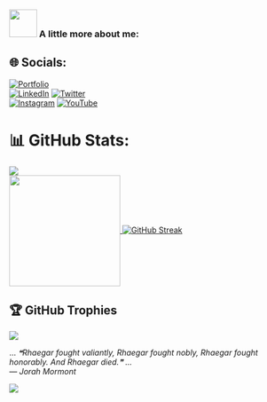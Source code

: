 ### <img src="https://media.giphy.com/media/VgCDAzcKvsR6OM0uWg/giphy.gif" width="50"> A little more about me:

<!-- ```dart
var person = {
  name: "Asmit",
  bio: "Pre-final year computer science student with a passion for app development, 
        I am particularly interested in using AI, competitive programming, 
        and app development to solve real-world problems and stay up-to-date 
        with emerging technologies."
  inGameName: ["Amvn", "Brood"],
  hobbies: ["Star-gazing", "Observing People", "Cinephile", "Competitive Programming"],
}
``` -->
## 🌐 Socials:
[![Portfolio](https://img.shields.io/badge/Portfolio-%23000000.svg?style=for-the-badge&logo=firefox&logoColor=#FF7139)](https://asmy8h-c77eb.web.app) <br>
[![LinkedIn](https://img.shields.io/badge/linkedin-%230077B5.svg?style=for-the-badge&logo=linkedin&logoColor=white)](https://www.linkedin.com/in/asmy8h/) 
[![Twitter](https://img.shields.io/badge/Twitter-%231DA1F2.svg?style=for-the-badge&logo=Twitter&logoColor=white)](https://x.com/azmy8h) <br>
[![Instagram](https://img.shields.io/badge/Instagram-%23E4405F.svg?style=for-the-badge&logo=Instagram&logoColor=white)](https://www.instagram.com/asmy8h/) 
[![YouTube](https://img.shields.io/badge/YouTube-%23FF0000.svg?style=for-the-badge&logo=YouTube&logoColor=white)](https://www.youtube.com/channel/UCONdVtZ-_QG4cYndN4Ztf-g) <br> 

# 📊 GitHub Stats:
![](http://github-profile-summary-cards.vercel.app/api/cards/profile-details?username=asmitranjansinha&theme=radical)<br/>
<a href="https://github.com/bloedboemmel">
  <img align="center" src="https://letstrys-bloedboemmel.vercel.app/api/top-langs/?username=asmitranjansinha&theme=radical"  height="200"/>
</a>
[![GitHub Streak](https://streak-stats.demolab.com?user=asmitranjansinha&theme=radical&card_width=395&hide_total_contributions=true)](https://git.io/streak-stats)

## 🏆 GitHub Trophies
![](https://github-profile-trophy.vercel.app/?username=asmitranjansinha&theme=radical&no-frame=false&no-bg=true&margin-w=4)

... <!--STARTS_HERE_QUOTE_README-->
<i>❝Rhaegar fought valiantly, Rhaegar fought nobly, Rhaegar fought honorably. And Rhaegar died.❞ ... <br> — Jorah Mormont</i>
<!--ENDS_HERE_QUOTE_README-->

![](https://komarev.com/ghpvc/?username=asmitranjansinha&color=red)

<!-- Proudly created with GPRM ( https://gprm.itsvg.in ) -->
